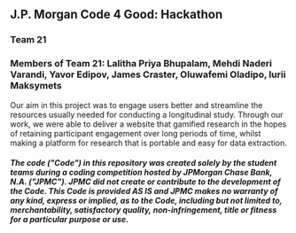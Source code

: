 ## J.P. Morgan Code 4 Good: Hackathon
### Team 21

### Members of Team 21: Lalitha Priya Bhupalam, Mehdi Naderi Varandi, Yavor Edipov, James Craster, Oluwafemi Oladipo, Iurii Maksymets

Our aim in this project was to engage users better and streamline the resources usually needed for conducting a longitudinal study. Through our work, we were able to deliver a website that gamified research in the hopes of retaining participant engagement over long periods of time, whilst making a platform for research that is portable and easy for data extraction.


##### The code ("Code") in this repository was created solely by the student teams during a coding competition hosted by JPMorgan Chase Bank, N.A. ("JPMC").						JPMC did not create or contribute to the development of the Code.  This Code is provided AS IS and JPMC makes no warranty of any kind, express or implied, as to the Code,						including but not limited to, merchantability, satisfactory quality, non-infringement, title or fitness for a particular purpose or use.
